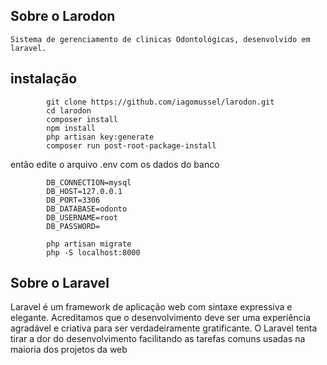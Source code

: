 ## Sobre o Larodon
    Sistema de gerenciamento de clinicas Odontológicas, desenvolvido em laravel.


## instalação

```shell
        git clone https://github.com/iagomussel/larodon.git
        cd larodon  
        composer install
        npm install
        php artisan key:generate
        composer run post-root-package-install
```
então edite o arquivo .env com os dados do banco
```env
        DB_CONNECTION=mysql
        DB_HOST=127.0.0.1
        DB_PORT=3306
        DB_DATABASE=odonto
        DB_USERNAME=root
        DB_PASSWORD=
```
```shell
        php artisan migrate
        php -S localhost:8000
```

## Sobre o Laravel

Laravel é um framework de aplicação web com sintaxe expressiva e elegante. Acreditamos que o desenvolvimento deve ser uma experiência agradável e criativa para ser verdadeiramente gratificante. O Laravel tenta tirar a dor do desenvolvimento facilitando as tarefas comuns usadas na maioria dos projetos da web


